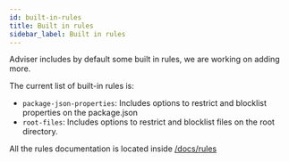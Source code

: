 ```yaml
---
id: built-in-rules
title: Built in rules
sidebar_label: Built in rules
---
```


Adviser includes by default some built in rules, we are working on adding more.

The current list of built-in rules is:

- `package-json-properties`: Includes options to restrict and blocklist properties on the package.json
- `root-files`: Includes options to restrict and blocklist files on the root directory.

All the rules documentation is located inside [/docs/rules](https://github.com/Jam3/adviser/tree/master/docs/rules)
